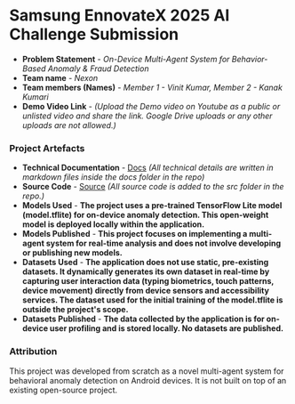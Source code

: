 # Samsung EnnovateX 2025 AI Challenge Submission

- **Problem Statement** - *On-Device Multi-Agent System for Behavior-Based Anomaly & Fraud Detection*
- **Team name** - *Nexon*
- **Team members (Names)** - *Member 1 - Vinit Kumar, Member 2 - Kanak Kumari*
- **Demo Video Link** - *(Upload the Demo video on Youtube as a public or unlisted video and share the link. Google Drive uploads or any other uploads are not allowed.)*


### Project Artefacts

- **Technical Documentation** - [Docs](docs) *(All technical details are written in markdown files inside the docs folder in the repo)*
- **Source Code** - [Source](src) *(All source code is added to the src folder in the repo.)*
- **Models Used** - ****The project uses a pre-trained TensorFlow Lite model (model.tflite) for on-device anomaly detection. This open-weight model is deployed locally within the application.****
- **Models Published** - ****This project focuses on implementing a multi-agent system for real-time analysis and does not involve developing or publishing new models.****
- **Datasets Used** - ****The application does not use static, pre-existing datasets. It dynamically generates its own dataset in real-time by capturing user interaction data (typing biometrics, touch patterns, device movement) directly from device sensors and accessibility services. The dataset used for the initial training of the model.tflite is outside the project's scope.****
- **Datasets Published** - ****The data collected by the application is for on-device user profiling and is stored locally. No datasets are published.****

### Attribution 

This project was developed from scratch as a novel multi-agent system for behavioral anomaly detection on Android devices. It is not built on top of an existing open-source project.
